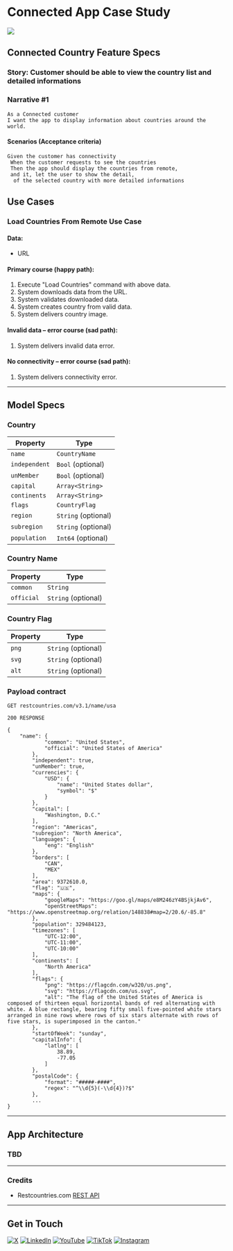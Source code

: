 # Connected App Case Study
![](https://github.com/nicolocurioni96/Connected/workflows/CI-iOS/badge.svg)

## Connected Country Feature Specs

### Story: Customer should be able to view the country list and detailed informations

### Narrative #1

```
As a Connected customer 
I want the app to display information about countries around the world.
```

#### Scenarios (Acceptance criteria)

```
Given the customer has connectivity
 When the customer requests to see the countries
 Then the app should display the countries from remote,
 and it, let the user to show the detail,
  of the selected country with more detailed informations 
```

## Use Cases

### Load Countries From Remote Use Case

#### Data:
- URL

#### Primary course (happy path):
1. Execute "Load Countries" command with above data.
2. System downloads data from the URL.
3. System validates downloaded data.
4. System creates country from valid data.
5. System delivers country image.

#### Invalid data – error course (sad path):
1. System delivers invalid data error.

#### No connectivity – error course (sad path):
1. System delivers connectivity error.

---

## Model Specs

### Country 

| Property          | Type                    |
|-------------------|-------------------------|
| `name`            | `CountryName`           |
| `independent`     | `Bool`   (optional)     |
| `unMember`        | `Bool`   (optional)     |
| `capital`         | `Array<String>`         |
| `continents`      | `Array<String>`         |
| `flags`           | `CountryFlag`           |
| `region`          | `String` (optional)     |
| `subregion`       | `String` (optional)     |
| `population`      | `Int64`  (optional)     |

### Country Name

| Property          | Type                    |
|-------------------|-------------------------|
| `common`          | `String`                |
| `official`        | `String` (optional)     |

### Country Flag

| Property          | Type                    |
|-------------------|-------------------------|
| `png`             | `String` (optional)     |
| `svg`             | `String` (optional)     |
| `alt`             | `String` (optional)     |

### Payload contract

```
GET restcountries.com/v3.1/name/usa

200 RESPONSE

{
    "name": {
            "common": "United States",
            "official": "United States of America"
        },
        "independent": true,
        "unMember": true,
        "currencies": {
            "USD": {
                "name": "United States dollar",
                "symbol": "$"
            }
        },
        "capital": [
            "Washington, D.C."
        ],
        "region": "Americas",
        "subregion": "North America",
        "languages": {
            "eng": "English"
        },
        "borders": [
            "CAN",
            "MEX"
        ],
        "area": 9372610.0,
        "flag": "🇺🇸",
        "maps": {
            "googleMaps": "https://goo.gl/maps/e8M246zY4BSjkjAv6",
            "openStreetMaps": "https://www.openstreetmap.org/relation/148838#map=2/20.6/-85.8"
        },
        "population": 329484123,
        "timezones": [
            "UTC-12:00",
            "UTC-11:00",
            "UTC-10:00"
        ],
        "continents": [
            "North America"
        ],
        "flags": {
            "png": "https://flagcdn.com/w320/us.png",
            "svg": "https://flagcdn.com/us.svg",
            "alt": "The flag of the United States of America is composed of thirteen equal horizontal bands of red alternating with white. A blue rectangle, bearing fifty small five-pointed white stars arranged in nine rows where rows of six stars alternate with rows of five stars, is superimposed in the canton."
        },
        "startOfWeek": "sunday",
        "capitalInfo": {
            "latlng": [
                38.89,
                -77.05
            ]
        },
        "postalCode": {
            "format": "#####-####",
            "regex": "^\\d{5}(-\\d{4})?$"
        },
        ...
}
```

---

## App Architecture

### TBD

---

### Credits
* Restcountries.com [REST API](https://restcountries.com/)

---

## Get in Touch

[![X](https://img.shields.io/badge/X-Nicolò_Curioni-darkgrey.svg)](https://bit.ly/3KHu7Kk)
[![LinkedIn](https://img.shields.io/badge/LinkedIn-Nicolò_Curioni-blue.svg)](https://bit.ly/42AsPXY) 
[![YouTube](https://img.shields.io/badge/YouTube-Nicolò_Curioni-red.svg)](https://bit.ly/3P0ASa8) 
[![TikTok](https://img.shields.io/badge/TikTok-Nicolò_Curioni-darkgrey.svg)](https://bit.ly/45LlPZY)
[![Instagram](https://img.shields.io/badge/Instagram-Nicolò_Curioni-purple.svg)](https://bit.ly/3Uk9ln8)
